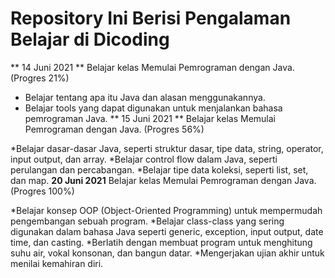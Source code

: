#  Repository Ini Berisi Pengalaman Belajar di Dicoding

** 14 Juni 2021 **
Belajar kelas Memulai Pemrograman dengan Java. (Progres 21%)

*  Belajar tentang apa itu Java dan alasan menggunakannya.
*  Belajar tools yang dapat digunakan untuk menjalankan bahasa pemrograman Java.
**  15 Juni 2021  **
Belajar kelas Memulai Pemrograman dengan Java. (Progres 56%)

*Belajar dasar-dasar Java, seperti struktur dasar, tipe data, string, operator, input output, dan array.
*Belajar control flow dalam Java, seperti perulangan dan percabangan.
*Belajar tipe data koleksi, seperti list, set, dan map.
**20 Juni 2021**
Belajar kelas Memulai Pemrograman dengan Java. (Progres 100%)

*Belajar konsep OOP (Object-Oriented Programming) untuk mempermudah pengembangan sebuah program.
*Belajar class-class yang sering digunakan dalam bahasa Java seperti generic, exception, input output, date time, dan casting.
*Berlatih dengan membuat program untuk menghitung suhu air, vokal konsonan, dan bangun datar.
*Mengerjakan ujian akhir untuk menilai kemahiran diri.
